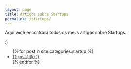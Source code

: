```yaml
---
layout: page
title: Artigos sobre Startups
permalink: /startups/
---
```

Aqui você encontrará todos os meus artigos sobre Startups.

:)

<ul>
  {% for post in site.categories.startup %}
    <li>
      <a href="{{ post.url }}">{{ post.title }}</a>
    </li>
  {% endfor %}
</ul>